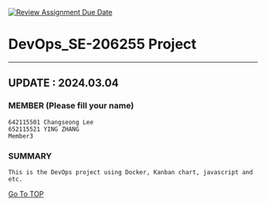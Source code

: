 [![Review Assignment Due Date](https://classroom.github.com/assets/deadline-readme-button-24ddc0f5d75046c5622901739e7c5dd533143b0c8e959d652212380cedb1ea36.svg)](https://classroom.github.com/a/mMAYBnR0)

DevOps_SE-206255 Project
=
---
## UPDATE : 2024.03.04

### MEMBER (Please fill your name)
    642115501 Changseong Lee
    652115521 YING ZHANG
    Member3


### SUMMARY
    This is the DevOps project using Docker, Kanban chart, javascript and etc.




[Go To TOP](#TOP)

